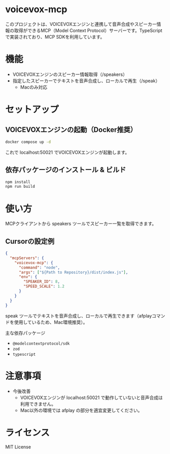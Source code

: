 # voicevox-mcp

このプロジェクトは、VOICEVOXエンジンと連携して音声合成やスピーカー情報の取得ができるMCP（Model Context Protocol）サーバーです。TypeScriptで実装されており、MCP SDKを利用しています。

# 機能
- VOICEVOXエンジンのスピーカー情報取得（/speakers）
- 指定したスピーカーでテキストを音声合成し、ローカルで再生（/speak）
  - Macのみ対応

# セットアップ

## VOICEVOXエンジンの起動（Docker推奨）

```sh
docker compose up -d
```

これで localhost:50021 でVOICEVOXエンジンが起動します。


## 依存パッケージのインストール & ビルド

```sh
npm install
npm run build 
```



# 使い方

MCPクライアントから speakers ツールでスピーカー一覧を取得できます。

## Cursorの設定例


```.cursor/mcp.json
{
  "mcpServers": {
    "voicevox-mcp": {
      "command": "node",
      "args": ["${Path to Repository}/dist/index.js"],
      "env": {
        "SPEAKER_ID": 8,
        "SPEED_SCALE": 1.2
      }
    }
  }
}
```



speak ツールでテキストを音声合成し、ローカルで再生できます（afplayコマンドを使用しているため、Mac環境推奨）。

主な依存パッケージ

- `@modelcontextprotocol/sdk`
- `zod`
- `typescript`


# 注意事項

- 今後改善
  - VOICEVOXエンジンが localhost:50021 で動作していないと音声合成は利用できません。
  - Mac以外の環境では afplay の部分を適宜変更してください。


# ライセンス

MIT License
